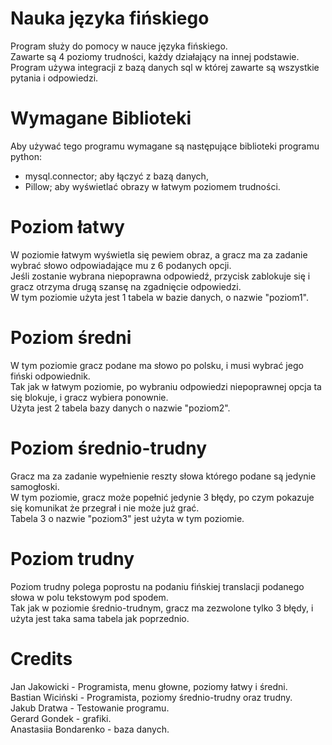 # Nauka języka fińskiego
Program służy do pomocy w nauce języka fińskiego. <br>
Zawarte są 4 poziomy trudności, każdy działający na innej podstawie. <br>
Program używa integracji z bazą danych sql w której zawarte są wszystkie pytania i odpowiedzi. <br>

# Wymagane Biblioteki
Aby używać tego programu wymagane są następujące biblioteki programu python: <br>
- mysql.connector; aby łączyć z bazą danych, <br> 
- Pillow; aby wyświetlać obrazy w łatwym poziomem trudności. <br>

# Poziom łatwy
W poziomie łatwym wyświetla się pewiem obraz, a gracz ma za zadanie wybrać słowo odpowiadające mu z 6 podanych opcji. <br>
Jeśli zostanie wybrana niepoprawna odpowiedź, przycisk zablokuje się i gracz otrzyma drugą szansę na zgadnięcie odpowiedzi. <br>
W tym poziomie użyta jest 1 tabela w bazie danych, o nazwie "poziom1". <br>

# Poziom średni
W tym poziomie gracz podane ma słowo po polsku, i musi wybrać jego fiński odpowiednik. <br>
Tak jak w łatwym poziomie, po wybraniu odpowiedzi niepoprawnej opcja ta się blokuje, i gracz wybiera ponownie. <br>
Użyta jest 2 tabela bazy danych o nazwie "poziom2". <br>

# Poziom średnio-trudny
Gracz ma za zadanie wypełnienie reszty słowa którego podane są jedynie samogłoski. <br>
W tym poziomie, gracz może popełnić jedynie 3 błędy, po czym pokazuje się komunikat że przegrał i nie może już grać. <br>
Tabela 3 o nazwie "poziom3" jest użyta w tym poziomie. <br>

# Poziom trudny
Poziom trudny polega poprostu na podaniu fińskiej translacji podanego słowa w polu tekstowym pod spodem. <br>
Tak jak w poziomie średnio-trudnym, gracz ma zezwolone tylko 3 błędy, i użyta jest taka sama tabela jak poprzednio. <br>

# Credits
Jan Jakowicki - Programista, menu głowne, poziomy łatwy i średni. <br>
Bastian Wiciński - Programista, poziomy średnio-trudny oraz trudny. <br>
Jakub Dratwa - Testowanie programu. <br>
Gerard Gondek - grafiki. <br>
Anastasiia Bondarenko - baza danych. <br>






























